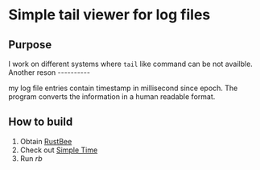 # Simple tail viewer for log files

## Purpose
I work on different systems where `tail` like command can be not availble. Another reson ----------

my log file entries contain timestamp in millisecond since epoch. The program converts
the information in a human readable format.

## How to build

1. Obtain [RustBee](https://github.com/vernisaz/rust_bee) 
2. Check out [Simple Time](https://github.com/vernisaz/simtime) 
3. Run *rb*